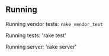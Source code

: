 ## Running

Running vendor tests: `rake vendor_test`

Running tests: 'rake test'

Running server: 'rake server'